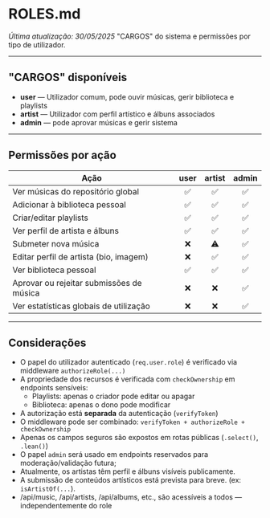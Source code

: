 # ROLES.md
*Última atualização: 30/05/2025*
"CARGOS" do sistema e permissões por tipo de utilizador.

---

## "CARGOS" disponíveis

-   **user** — Utilizador comum, pode ouvir músicas, gerir biblioteca e playlists
-   **artist** — Utilizador com perfil artístico e álbuns associados
-   **admin** —  pode aprovar músicas e gerir sistema

---

## Permissões por ação

| Ação                                     | user | artist | admin |
| ---------------------------------------- | :--: | :----: | :---: |
| Ver músicas do repositório global        |  ✅  |   ✅   |  ✅   |
| Adicionar à biblioteca pessoal           |  ✅  |   ✅   |  ✅   |
| Criar/editar playlists                   |  ✅  |   ✅   |  ✅   |
| Ver perfil de artista e álbuns           |  ✅  |   ✅   |  ✅   |
| Submeter nova música                     |  ❌  |   ⚠️   |  ✅   |
| Editar perfil de artista (bio, imagem)   |  ❌  |   ✅   |  ✅   |
| Ver biblioteca pessoal                   |  ✅  |   ✅   |  ✅   |
| Aprovar ou rejeitar submissões de música |  ❌  |   ❌   |  ✅   |
| Ver estatísticas globais de utilização   |  ❌  |   ❌   |  ✅   |

---

## Considerações

-   O papel do utilizador autenticado (`req.user.role`) é verificado via middleware `authorizeRole(...)`
-   A propriedade dos recursos é verificada com `checkOwnership` em endpoints sensíveis:
    -   Playlists: apenas o criador pode editar ou apagar
    -   Biblioteca: apenas o dono pode modificar
-   A autorização está **separada** da autenticação (`verifyToken`)
-   O middleware pode ser combinado: `verifyToken + authorizeRole + checkOwnership`
-   Apenas os campos seguros são expostos em rotas públicas (`.select()`, `.lean()`)
-   O papel `admin` será usado em endpoints reservados para moderação/validação futura;
-   Atualmente, os artistas têm perfil e álbuns visíveis publicamente.
-   A submissão de conteúdos artísticos está prevista para breve. (ex: `isArtistOf(...`).
-   /api/music, /api/artists, /api/albums, etc., são acessíveis a todos — independentemente do role

